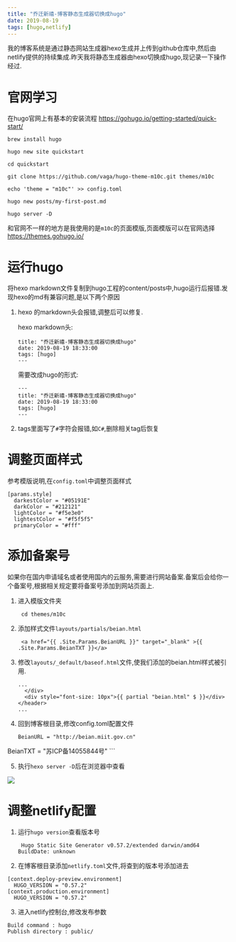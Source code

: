 ```yaml
---
title: "乔迁新禧-博客静态生成器切换成hugo"
date: 2019-08-19
tags: [hugo,netlify]
---
```


我的博客系统是通过静态网站生成器hexo生成并上传到github仓库中,然后由netlify提供的持续集成.昨天我将静态生成器由hexo切换成hugo,现记录一下操作经过.

# 官网学习

在hugo官网上有基本的安装流程 https://gohugo.io/getting-started/quick-start/

```
brew install hugo

hugo new site quickstart

cd quickstart

git clone https://github.com/vaga/hugo-theme-m10c.git themes/m10c

echo 'theme = "m10c"' >> config.toml

hugo new posts/my-first-post.md

hugo server -D
```

和官网不一样的地方是我使用的是`m10c`的页面模版,页面模版可以在官网选择 https://themes.gohugo.io/

# 运行hugo

将hexo markdown文件复制到hugo工程的content/posts中,hugo运行后报错.发现hexo的md有兼容问题,是以下两个原因

1. hexo 的markdown头会报错,调整后可以修复.
    
    hexo markdown头:
    
    ```
    title: "乔迁新禧-博客静态生成器切换成hugo"
    date: 2019-08-19 18:33:00
    tags: [hugo]
    ---
    ```
    需要改成hugo的形式:
    
    ```
    ---
    title: "乔迁新禧-博客静态生成器切换成hugo"
    date: 2019-08-19 18:33:00
    tags: [hugo]
    ---
    ```

2. tags里面写了`#`字符会报错,如`C#`,删除相关tag后恢复

# 调整页面样式

参考模版说明,在`config.toml`中调整页面样式

```
[params.style]
  darkestColor = "#05191E"
  darkColor = "#212121"
  lightColor = "#f5e3e0"
  lightestColor = "#f5f5f5"
  primaryColor = "#fff"
```

# 添加备案号

如果你在国内申请域名或者使用国内的云服务,需要进行网站备案.备案后会给你一个备案号,根据相关规定要将备案号添加到网站页面上.

1. 进入模版文件夹

        cd themes/m10c

2. 添加样式文件`layouts/partials/beian.html`
    
    ```
     <a href="{{ .Site.Params.BeianURL }}" target="_blank" >{{ .Site.Params.BeianTXT }}</a>
    ```
    
3. 修改`layouts/_default/baseof.html`文件,使我们添加的beian.html样式被引用.

    ```
    ...
      </div>
      <div style="font-size: 10px">{{ partial "beian.html" $ }}</div>
    </header>
    ...
    ```
    
4. 回到博客根目录,修改config.toml配置文件
    
    ```
    BeianURL = "http://beian.miit.gov.cn"
  BeianTXT = "苏ICP备14055844号"
    ```
    
5. 执行`hexo server -D`后在浏览器中查看

![](https://img.geyuxu.com/15662139748756.jpg)


# 调整netlify配置
	
1. 运行`hugo version`查看版本号

        Hugo Static Site Generator v0.57.2/extended darwin/amd64 BuildDate: unknown

2. 在博客根目录添加`netlify.toml`文件,将查到的版本号添加进去

```
[context.deploy-preview.environment]
  HUGO_VERSION = "0.57.2"
[context.production.environment]
  HUGO_VERSION = "0.57.2"
```

3. 进入netlify控制台,修改发布参数

```
Build command : hugo
Publish directory : public/
```


